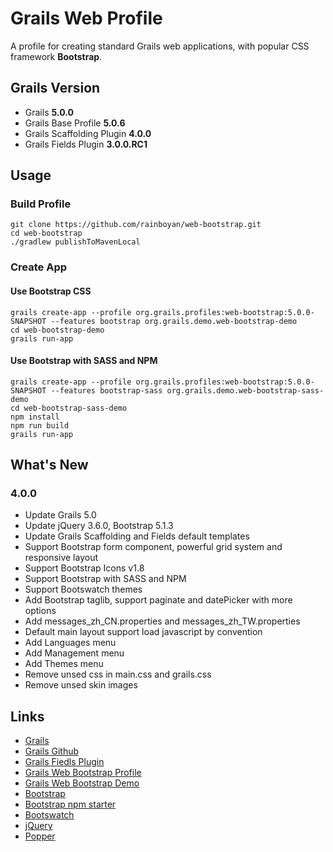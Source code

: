 # Grails Web Profile

A profile for creating standard Grails web applications, with popular CSS framework **Bootstrap**.

## Grails Version

- Grails **5.0.0**
- Grails Base Profile **5.0.6**
- Grails Scaffolding Plugin **4.0.0**
- Grails Fields Plugin **3.0.0.RC1**

## Usage

### Build Profile

```
git clone https://github.com/rainboyan/web-bootstrap.git
cd web-bootstrap
./gradlew publishToMavenLocal
```

### Create App

#### Use Bootstrap CSS

```
grails create-app --profile org.grails.profiles:web-bootstrap:5.0.0-SNAPSHOT --features bootstrap org.grails.demo.web-bootstrap-demo
cd web-bootstrap-demo
grails run-app
```
#### Use Bootstrap with SASS and NPM

```
grails create-app --profile org.grails.profiles:web-bootstrap:5.0.0-SNAPSHOT --features bootstrap-sass org.grails.demo.web-bootstrap-sass-demo
cd web-bootstrap-sass-demo
npm install
npm run build
grails run-app
```

## What's New

### 4.0.0

* Update Grails 5.0
* Update jQuery 3.6.0, Bootstrap 5.1.3
* Update Grails Scaffolding and Fields default templates
* Support Bootstrap form component, powerful grid system and responsive layout
* Support Bootstrap Icons v1.8
* Support Bootstrap with SASS and NPM
* Support Bootswatch themes
* Add Bootstrap taglib, support paginate and datePicker with more options
* Add messages_zh_CN.properties and messages_zh_TW.properties
* Default main layout support load javascript by convention
* Add Languages menu
* Add Management menu
* Add Themes menu
* Remove unsed css in main.css and grails.css
* Remove unsed skin images

## Links

- [Grails](https://grails.org)
- [Grails Github](https://github.com/grails)
- [Grails Fiedls Plugin](https://grails-fields-plugin.github.io/grails-fields/)
- [Grails Web Bootstrap Profile](https://github.com/rainboyan/web-bootstrap)
- [Grails Web Bootstrap Demo](https://github.com/rainboyan/scaffold-bootstrap-layout-demo)
- [Bootstrap](https://getbootstrap.com)
- [Bootstrap npm starter](https://github.com/twbs/bootstrap-npm-starter)
- [Bootswatch](https://bootswatch.com)
- [jQuery](https://jquery.com)
- [Popper](https://popper.js.org)